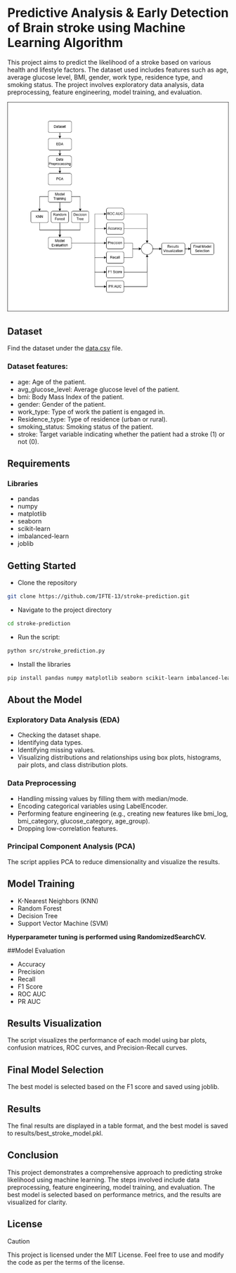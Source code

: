 # Predictive Analysis & Early Detection of Brain stroke using Machine Learning Algorithm
This project aims to predict the likelihood of a stroke based on various health and lifestyle factors. The dataset used includes features such as age, average glucose level, BMI, gender, work type, residence type, and smoking status. The project involves exploratory data analysis, data preprocessing, feature engineering, model training, and evaluation.

![Model Pipeline](model.png)

## Dataset
Find the dataset under the [data.csv](https://github.com/IFTE-13/Early-Stage-Brain-Stroke-Detection/blob/main/data.csv) file.
### Dataset features:
- age: Age of the patient.
- avg_glucose_level: Average glucose level of the patient.
- bmi: Body Mass Index of the patient.
- gender: Gender of the patient.
- work_type: Type of work the patient is engaged in.
- Residence_type: Type of residence (urban or rural).
- smoking_status: Smoking status of the patient.
- stroke: Target variable indicating whether the patient had a stroke (1) or not (0).

## Requirements
### Libraries
- pandas
- numpy
- matplotlib
- seaborn
- scikit-learn
- imbalanced-learn
- joblib

## Getting Started
* Clone the repository
```bash
git clone https://github.com/IFTE-13/stroke-prediction.git
```

* Navigate to the project directory
```bash
cd stroke-prediction
```

* Run the script:
```bash
python src/stroke_prediction.py
```

* Install the libraries
```bash
pip install pandas numpy matplotlib seaborn scikit-learn imbalanced-learn joblib
```
## About the Model
### Exploratory Data Analysis (EDA)
- Checking the dataset shape.
- Identifying data types.
- Identifying missing values.
- Visualizing distributions and relationships using box plots, histograms, pair plots, and class distribution plots.

### Data Preprocessing
- Handling missing values by filling them with median/mode.
- Encoding categorical variables using LabelEncoder.
- Performing feature engineering (e.g., creating new features like bmi_log, bmi_category, glucose_category, age_group).
- Dropping low-correlation features.

### Principal Component Analysis (PCA)
The script applies PCA to reduce dimensionality and visualize the results.

## Model Training
- K-Nearest Neighbors (KNN)
- Random Forest
- Decision Tree
- Support Vector Machine (SVM)
  
**Hyperparameter tuning is performed using RandomizedSearchCV.**

##Model Evaluation
- Accuracy
- Precision
- Recall
- F1 Score
- ROC AUC
- PR AUC

## Results Visualization
The script visualizes the performance of each model using bar plots, confusion matrices, ROC curves, and Precision-Recall curves.

## Final Model Selection
The best model is selected based on the F1 score and saved using joblib.

## Results
The final results are displayed in a table format, and the best model is saved to results/best_stroke_model.pkl.

## Conclusion
This project demonstrates a comprehensive approach to predicting stroke likelihood using machine learning. The steps involved include data preprocessing, feature engineering, model training, and evaluation. The best model is selected based on performance metrics, and the results are visualized for clarity.

## License
> [!CAUTION]
> This project is licensed under the MIT License. Feel free to use and modify the code as per the terms of the license.
